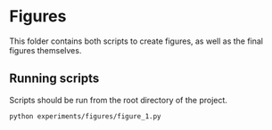 # Figures

This folder contains both scripts to create figures, as well as the final figures themselves.

## Running scripts

Scripts should be run from the root directory of the project.

```console
python experiments/figures/figure_1.py
```
